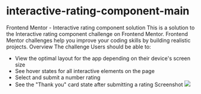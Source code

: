 # interactive-rating-component-main
Frontend Mentor - Interactive rating component solution
This is a solution to the Interactive rating component challenge on Frontend Mentor. Frontend Mentor challenges help you improve your coding skills by building realistic projects.
Overview
The challenge
Users should be able to:
- View the optimal layout for the app depending on their device's screen size
- See hover states for all interactive elements on the page
- Select and submit a number rating
- See the "Thank you" card state after submitting a rating
Screenshot
![](./design/desktop-design.jpg)
